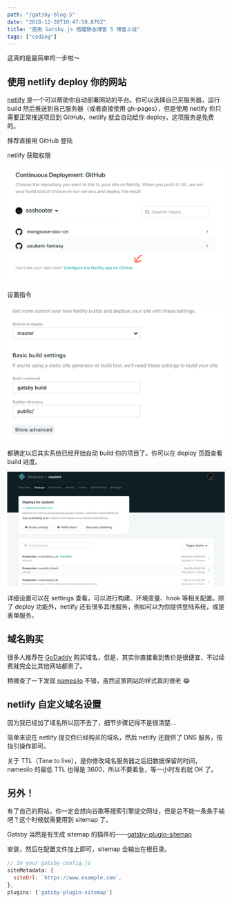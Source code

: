 ```yaml
---
path: "/gatsby-blog-5"
date: "2018-12-28T10:47:58.876Z"
title: "使用 Gatsby.js 搭建静态博客 5 博客上线"
tags: ["coding"]
---
```


这真的是最简单的一步啦～

## 使用 netlify deploy 你的网站

[netlify](https://app.netlify.com/) 是一个可以帮助你自动部署网站的平台。你可以选择自己买服务器，运行 build 然后推送到自己服务器（或者直接使用 gh-pages），但是使用 netlify 你只需要正常推送项目到 GitHub，netlify 就会自动给你 deploy，这项服务是免费的。

推荐直接用 GitHub 登陆

netlify 获取权限

![](./config.png)

设置指令

![](./deploy-setting.png)

都确定以后其实系统已经开始自动 build 你的项目了。你可以在 deploy 页面查看 build 进度。

![](./deploy-page.png)

详细设置可以在 settings 查看，可以进行构建、环境变量、hook 等相关配置。除了 deploy 功能外，netlify 还有很多其他服务，例如可以为你提供登陆系统，或是表单服务。

## 域名购买

很多人推荐在 [GoDaddy](https://sg.godaddy.com) 购买域名，但是，其实你直接看到售价是很便宜，不过续费就完全比其他网站都贵了。

稍微查了一下发现 [namesilo](https://www.namesilo.com/) 不错，虽然这家网站的样式真的很老 😂

## netlify 自定义域名设置

因为我已经加了域名所以回不去了，细节步骤记得不是很清楚...

简单来说在 netlify 提交你已经购买的域名，然后 netlify 还提供了 DNS 服务，按指引操作即可。

关于 TTL（Time to live），是你修改域名服务器之后旧数据保留的时间，namesilo 的最低 TTL 也得是 3600，所以不要着急，等一小时左右就 OK 了。

## 另外！

有了自己的网站，你一定会想向谷歌等搜索引擎提交网址，但是总不能一条条手输吧？这个时候就需要用到 sitemap 了。

Gatsby 当然是有生成 sitemap 的插件的——[gatsby-plugin-sitemap](https://www.gatsbyjs.org/packages/gatsby-plugin-sitemap/)

安装，然后在配置文件加上即可，sitemap 会输出在根目录。

```Javascript
// In your gatsby-config.js
siteMetadata: {
  siteUrl: `https://www.example.com`,
},
plugins: [`gatsby-plugin-sitemap`]
```

